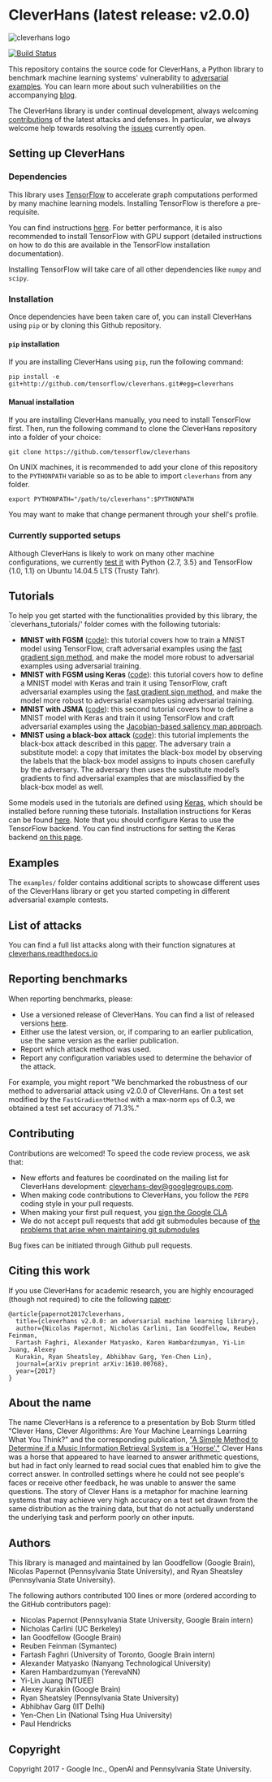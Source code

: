 # CleverHans (latest release: v2.0.0)

<img src="https://github.com/tensorflow/cleverhans/blob/master/assets/logo.png?raw=true" alt="cleverhans logo">

[![Build Status](https://travis-ci.org/tensorflow/cleverhans.svg?branch=master)](https://travis-ci.org/tensorflow/cleverhans)

This repository contains the source code for CleverHans, a Python library to
benchmark machine learning systems' vulnerability to
[adversarial examples](http://karpathy.github.io/2015/03/30/breaking-convnets/).
You can learn more about such vulnerabilities on the accompanying [blog](http://cleverhans.io).

The CleverHans library is under continual development, always welcoming
[contributions](https://github.com/tensorflow/cleverhans#contributing)
of the latest attacks and defenses.
In particular, we always welcome help towards resolving the [issues](https://github.com/tensorflow/cleverhans/issues)
currently open.

## Setting up CleverHans

### Dependencies

This library uses [TensorFlow](https://www.tensorflow.org/) to accelerate graph
computations performed by many machine learning models.
Installing TensorFlow is therefore a pre-requisite.

You can find instructions
[here](https://www.tensorflow.org/install/).
For better performance, it is also recommended to install TensorFlow
with GPU support (detailed instructions on how to do this are available
in the TensorFlow installation documentation).

Installing TensorFlow will
take care of all other dependencies like `numpy` and `scipy`.

### Installation

Once dependencies have been taken care of, you can install CleverHans using
`pip` or by cloning this Github repository.

#### `pip` installation

If you are installing CleverHans using `pip`, run the following command:

```
pip install -e git+http://github.com/tensorflow/cleverhans.git#egg=cleverhans
```

#### Manual installation

If you are installing CleverHans manually, you need to install TensorFlow
first. Then, run the following command to clone the CleverHans repository
into a folder of your choice:

```
git clone https://github.com/tensorflow/cleverhans
```

On UNIX machines, it is recommended to add your clone of this repository to the
`PYTHONPATH` variable so as to be able to import `cleverhans` from any folder.

```
export PYTHONPATH="/path/to/cleverhans":$PYTHONPATH
```

You may want to make that change permanent through your shell's profile.

### Currently supported setups

Although CleverHans is likely to work on many other machine configurations, we
currently [test it](https://travis-ci.org/tensorflow/cleverhans) with Python
{2.7, 3.5} and TensorFlow {1.0, 1.1} on Ubuntu 14.04.5 LTS (Trusty Tahr).

## Tutorials

To help you get started with the functionalities provided by this library, the
`cleverhans_tutorials/' folder comes with the following tutorials:
* **MNIST with FGSM** ([code](cleverhans_tutorials/mnist_tutorial_tf.py)): this
tutorial covers how to train a MNIST model using TensorFlow,
craft adversarial examples using the [fast gradient sign method](https://arxiv.org/abs/1412.6572),
and make the model more robust to adversarial examples using adversarial training.
* **MNIST with FGSM using Keras** ([code](cleverhans_tutorials/mnist_tutorial_keras_tf.py)): this
tutorial covers how to define a MNIST model with Keras and train it using TensorFlow,
craft adversarial examples using the [fast gradient sign method](https://arxiv.org/abs/1412.6572),
and make the model more robust to adversarial
examples using adversarial training.
* **MNIST with JSMA** ([code](cleverhans_tutorials/mnist_tutorial_jsma.py)): this second
tutorial covers how to define a MNIST model with Keras and train it using TensorFlow and
craft adversarial examples using the [Jacobian-based saliency map approach](https://arxiv.org/abs/1511.07528).
* **MNIST using a black-box attack** ([code](cleverhans_tutorials/mnist_blackbox.py)):
this tutorial implements the black-box
attack described in this [paper](https://arxiv.org/abs/1602.02697).
The adversary train a substitute model: a copy that imitates the black-box
model by observing the labels that the black-box model assigns to inputs chosen
carefully by the adversary. The adversary then uses the substitute
model’s gradients to find adversarial examples that are misclassified by the
black-box model as well.

Some models used in the tutorials are defined using [Keras](https://keras.io),
which should be installed before running these tutorials.
Installation instructions for Keras can be found
[here](https://keras.io/#installation).
Note that you should configure Keras to use the TensorFlow backend. You
can find instructions for
setting the Keras backend [on this page](https://keras.io/backend/).

## Examples

The `examples/` folder contains additional scripts to showcase different uses
of the CleverHans library or get you started competing in different adversarial
example contests.

## List of attacks

You can find a full list attacks along with their function signatures at [cleverhans.readthedocs.io](http://cleverhans.readthedocs.io/)

## Reporting benchmarks

When reporting benchmarks, please:
* Use a versioned release of CleverHans. You can find a list of released versions [here](https://github.com/tensorflow/cleverhans/releases).
* Either use the latest version, or, if comparing to an earlier publication, use the same version as the earlier publication.
* Report which attack method was used.
* Report any configuration variables used to determine the behavior of the attack.

For example, you might report "We benchmarked the robustness of our method to
adversarial attack using v2.0.0 of CleverHans. On a test set modified by the
`FastGradientMethod` with a max-norm `eps` of 0.3, we obtained a test set accuracy of 71.3%."

## Contributing

Contributions are welcomed! To speed the code review process, we ask that:
* New efforts and features be coordinated
on the mailing list for CleverHans development: [cleverhans-dev@googlegroups.com](https://groups.google.com/forum/#!forum/cleverhans-dev).
* When making code contributions to CleverHans, you follow the
`PEP8` coding style in your pull requests.
* When making your first pull request, you [sign the Google CLA](https://cla.developers.google.com/clas)
* We do not accept pull requests that add git submodules because of [the
  problems that arise when maintaining git
  submodules](https://medium.com/@porteneuve/mastering-git-submodules-34c65e940407)

Bug fixes can be initiated through Github pull requests.

## Citing this work

If you use CleverHans for academic research, you are highly encouraged
(though not required) to cite the following [paper](https://arxiv.org/abs/1610.00768):

```
@article{papernot2017cleverhans,
  title={cleverhans v2.0.0: an adversarial machine learning library},
  author={Nicolas Papernot, Nicholas Carlini, Ian Goodfellow, Reuben Feinman,
  Fartash Faghri, Alexander Matyasko, Karen Hambardzumyan, Yi-Lin Juang, Alexey
  Kurakin, Ryan Sheatsley, Abhibhav Garg, Yen-Chen Lin},
  journal={arXiv preprint arXiv:1610.00768},
  year={2017}
}
```

## About the name

The name CleverHans is a reference to a presentation by Bob Sturm titled
“Clever Hans, Clever Algorithms: Are Your Machine Learnings Learning What You
Think?" and the corresponding publication, ["A Simple Method to Determine if a
Music Information Retrieval System is a
'Horse'."](http://ieeexplore.ieee.org/document/6847693/) Clever Hans was a
horse that appeared to have learned to answer arithmetic questions, but had in
fact only learned to read social cues that enabled him to give the correct
answer. In controlled settings where he could not see people's faces or receive
other feedback, he was unable to answer the same questions. The story of Clever
Hans is a metaphor for machine learning systems that may achieve very high
accuracy on a test set drawn from the same distribution as the training data,
but that do not actually understand the underlying task and perform poorly on
other inputs.

## Authors

This library is managed and maintained by Ian Goodfellow (Google Brain),
Nicolas Papernot (Pennsylvania State University), and
Ryan Sheatsley (Pennsylvania State University).

The following authors contributed 100 lines or more (ordered according to the GitHub contributors page):
* Nicolas Papernot (Pennsylvania State University, Google Brain intern)
* Nicholas Carlini (UC Berkeley)
* Ian Goodfellow (Google Brain)
* Reuben Feinman (Symantec)
* Fartash Faghri (University of Toronto, Google Brain intern)
* Alexander Matyasko (Nanyang Technological University)
* Karen Hambardzumyan (YerevaNN)
* Yi-Lin Juang (NTUEE)
* Alexey Kurakin (Google Brain)
* Ryan Sheatsley (Pennsylvania State University)
* Abhibhav Garg (IIT Delhi)
* Yen-Chen Lin (National Tsing Hua University)
* Paul Hendricks

## Copyright

Copyright 2017 - Google Inc., OpenAI and Pennsylvania State University.
